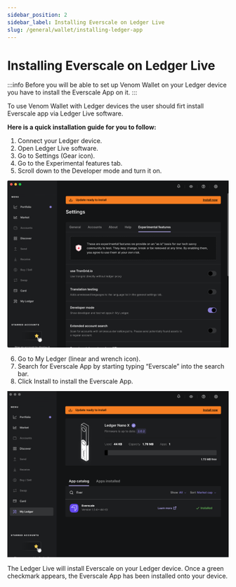 ```yaml
---
sidebar_position: 2
sidebar_label: Installing Everscale on Ledger Live
slug: /general/wallet/installing-ledger-app
---
```


# Installing Everscale on Ledger Live

:::info
Before you will be able to set up Venom Wallet on your Ledger device you have to install the Everscale App on it.
:::

 To use Venom Wallet with Ledger devices the user should firt install Everscale app via Ledger Live software. 

 
 **Here is a quick installation guide for you to follow:**
1.  Connect your Ledger device.
2.  Open Ledger Live software.
3.  Go to Settings (Gear icon).
4.  Go to the Experimental features tab.
5.  Scroll down to the Developer mode and turn it on.

   ![add account](../../assets/wallet/29.png)

6.  Go to My Ledger (linear and wrench icon).
7.  Search for Everscale App by starting typing “Everscale” into the search bar.
8.  Click Install to install the Everscale App.

   ![add account](../../assets/wallet/30.png)

The Ledger Live will install Everscale on your Ledger device. Once a green checkmark appears, the Everscale App has been installed onto your device.

